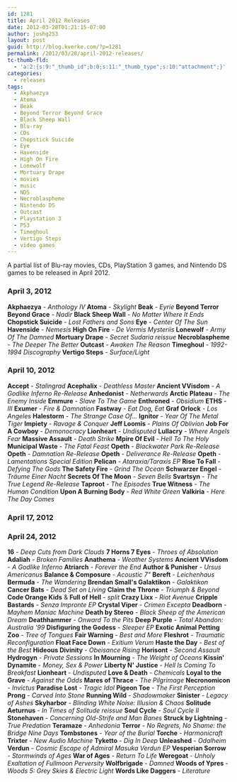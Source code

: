 ```yaml
---
id: 1281
title: April 2012 Releases
date: 2012-03-28T01:21:15-07:00
author: joshg253
layout: post
guid: http://blog.kverke.com/?p=1281
permalink: /2012/03/28/april-2012-releases/
tc-thumb-fld:
  - 'a:2:{s:9:"_thumb_id";b:0;s:11:"_thumb_type";s:10:"attachment";}'
categories:
  - releases
tags:
  - Akphaezya
  - Atoma
  - Beak
  - Beyond Terror Beyond Grace
  - Black Sheep Wall
  - Blu-ray
  - CDs
  - Chopstick Suicide
  - Eye
  - Havenside
  - High On Fire
  - Lonewolf
  - Mortuary Drape
  - movies
  - music
  - NDS
  - Necroblaspheme
  - Nintendo DS
  - Outcast
  - Playstation 3
  - PS3
  - Timeghoul
  - Vertigo Steps
  - video games
---
```

A partial list of Blu-ray movies, CDs, PlayStation 3 games, and Nintendo DS games to be released in April 2012.
<!--more-->

<h3>April 3, 2012</h3>

<strong>Akphaezya</strong> - <em>Anthology IV</em>
<strong>Atoma</strong> - <em>Skylight</em>
<strong>Beak</strong> - <em>Eyrie</em>
<strong>Beyond Terror Beyond Grace</strong> - <em>Nadir</em>
<strong>Black Sheep Wall</strong> - <em>No Matter Where It Ends</em>
<strong>Chopstick Suicide</strong> - <em>Lost Fathers and Sons</em>
<strong>Eye</strong> - <em>Center Of The Sun</em>
<strong>Havenside</strong> - <em>Nemesis</em>
<strong>High On Fire</strong> - <em>De Vermis Mysteriis</em>
<strong>Lonewolf</strong> - <em>Army Of The Damned</em>
<strong>Mortuary Drape</strong> - <em>Secret Sudaria reissue</em>
<strong>Necroblaspheme</strong> - <em>The Deeper The Better</em>
<strong>Outcast</strong> - <em>Awaken The Reason</em>
<strong>Timeghoul</strong> - <em>1992-1994 Discography</em>
<strong>Vertigo Steps</strong> - <em>Surface/Light</em>

<h3>April 10, 2012</h3>

<strong>Accept</strong> - <em>Stalingrad</em>
<strong>Acephalix</strong> - <em>Deathless Master</em>
<strong>Ancient VVisdom</strong> - <em>A Godlike Inferno Re-Release</em>
<strong>Anhedonist</strong> - <em>Netherwards</em>
<strong>Arctic Plateau</strong> - <em>The Enemy Inside</em>
<strong>Emmure</strong> - <em>Slave To The Game</em>
<strong>Enthroned</strong> - <em>Obsidium</em>
<strong>ETHS</strong> - <em>III</em>
<strong>Exumer</strong> - <em>Fire &amp; Damnation</em>
<strong>Fastway</strong> - <em>Eat Dog, Eat</em>
<strong>Graf Orlock</strong> - <em>Los Angeles</em>
<strong>Halestorm</strong> - <em>The Strange Case Of...</em>
<strong>Ignitor</strong> - <em>Year Of The Metal Tiger</em>
<strong>Impiety</strong> - <em>Ravage &amp; Conquer</em>
<strong>Jeff Loomis</strong> - <em>Plains Of Oblivion</em>
<strong>Job For A Cowboy</strong> - <em>Demonocracy</em>
<strong>Lionheart</strong> - <em>Undisputed</em>
<strong>Lullacry</strong> - <em>Where Angels Fear</em>
<strong>Massive Assault</strong> - <em>Death Strike</em>
<strong>Mpire Of Evil</strong> - <em>Hell To The Holy</em>
<strong>Municipal Waste</strong> - <em>The Fatal Feast</em>
<strong>Opeth</strong> - <em>Blackwater Park Re-Release</em>
<strong>Opeth</strong> - <em>Damnation Re-Release</em>
<strong>Opeth</strong> - <em>Deliverance Re-Release</em>
<strong>Opeth</strong> - <em>Lamentations Special Edition</em>
<strong>Pelican</strong> - <em>Ataraxia/Taraxis EP</em>
<strong>Rise To Fall</strong> - <em>Defying The Gods</em>
<strong>The Safety Fire</strong> - <em>Grind The Ocean</em>
<strong>Schwarzer Engel</strong> - <em>Träume Einer Nacht</em>
<strong>Secrets Of The Moon</strong> - <em>Seven Bells</em>
<strong>Svartsyn</strong> - <em>The True Legend Re-Release</em>
<strong>Taproot</strong> - <em>The Episodes</em>
<strong>True Witness</strong> - <em>The Human Condition</em>
<strong>Upon A Burning Body</strong> - <em>Red White Green</em>
<strong>Valkiria</strong> - <em>Here The Day Comes</em>

<h3>April 17, 2012</h3>

<h3>April 24, 2012</h3>

<strong>16</strong> - <em>Deep Cuts from Dark Clouds</em>
<strong>7 Horns 7 Eyes</strong> - <em>Throes of Absolution</em>
<strong>Adaliah</strong> - <em>Broken Families</em>
<strong>Anathema</strong> - <em>Weather Systems</em>
<strong>Ancient VVisdom</strong> - <em>A Godlike Inferno</em>
<strong>Atriarch</strong> - <em>Forever the End</em>
<strong>Author &amp; Punisher</strong> - <em>Ursus Americanus</em>
<strong>Balance &amp; Composure</strong> - <em>Acoustic 7"</em>
<strong>Bereft</strong> - <em>Leichenhaus</em>
<strong>Bermuda</strong> - <em>The Wandering</em>
<strong>Brendan Small's Galaktikon</strong> - <em>Galaktikon</em>
<strong>Cancer Bats</strong> - <em>Dead Set on Living</em>
<strong>Claim the Throne</strong> - <em>Triumph &amp; Beyond</em>
<strong>Code Orange Kids</strong> &amp; <strong>Full of Hell</strong> - <em>split</em>
<strong>Crazy Lixx</strong> - <em>Riot Avenue</em>
<strong>Cripple Bastards</strong> - <em>Senza Impronte EP</em>
<strong>Crystal Viper</strong> - <em>Crimen Excepta</em>
<strong>Deadborn</strong> - <em>Mayhem Maniac Machine</em>
<strong>Death by Stereo</strong> - <em>Black Sheep of the American Dream</em>
<strong>Deathhammer</strong> - <em>Onward To the Pits</em>
<strong>Deep Purple</strong> - <em>Total Abandon: Australia '99</em>
<strong>Disfiguring the Godess</strong> - <em>Sleeper EP</em>
<strong>Exotic Animal Petting Zoo</strong> - <em>Tree of Tongues</em>
<strong>Fair Warning</strong> - <em>Best and More</em>
<strong>Fleshrot</strong> - <em>Traumatic Reconfiguration</em>
<strong>Float Face Down</strong> - <em>Exitium Verum</em>
<strong>Haste the Day</strong> - <em>Best of the Best</em>
<strong>Hideous Divinity</strong> - <em>Obeisance Rising</em>
<strong>Horisont</strong> - <em>Second Assault</em>
<strong>Hydrogyn</strong> - <em>Private Sessions</em>
<strong>In Mourning</strong> - <em>The Weight of Oceans</em>
<strong>Kissin' Dynamite</strong> - <em>Money, Sex &amp; Power</em>
<strong>Liberty N' Justice</strong> - <em>Hell Is Coming To Breakfast</em>
<strong>Lionheart</strong> - <em>Undisputed</em>
<strong>Love &amp; Death</strong> - <em>Chemicals</em>
<strong>Loyal to the Grave</strong> - <em>Against the Odds</em>
<strong>Mares of Thrace</strong> - <em>The Pilgrimage</em>
<strong>Necronomicon</strong> - <em>Invictus</em>
<strong>Paradise Lost</strong> - <em>Tragic Idol</em>
<strong>Pigeon Toe</strong> - <em>The First Perception</em>
<strong>Prong</strong> - <em>Carved Into Stone</em>
<strong>Running Wild</strong> - <em>Shadowmaker</em>
<strong>Sinister</strong> - <em>Legacy of Ashes</em>
<strong>Skyharbor</strong> - <em>Blinding White Noise: Illusion &amp; Chaos</em>
<strong>Solitude Aeturnus</strong> - <em>In Times of Solitude reissue</em>
<strong>Soul Cycle</strong> - <em>Soul Cycle II</em>
<strong>Stonehaven</strong> - <em>Concerning Old-Strife and Man Banes</em>
<strong>Struck by Lightning</strong> - <em>True Predation</em>
<strong>Teramaze</strong> - <em>Anhedonia</em>
<strong>Terror</strong> - <em>No Regrets, No Shame: the Bridge Nine Days</em>
<strong>Tombstones</strong> - <em>Year of the Burial</em>
<strong>Torche</strong> - <em>Harmonicraft</em>
<strong>Trixter</strong> - <em>New Audio Machine</em>
<strong>Tyketto</strong> - <em>Dig In Deep</em>
<strong>Unleashed</strong> - <em>Odalheim</em>
<strong>Verdun</strong> - <em>Cosmic Escape of Admiral Masuka Verdun EP</em>
<strong>Vesperian Sorrow</strong> - <em>Stormwinds of Ages</em>
<strong>War of Ages</strong> - <em>Return To Life</em>
<strong>Weregoat</strong> - <em>Unholy Exaltation of Fullmoon Perversity</em>
<strong>Wolfbrigade</strong> - <em>Damned</em>
<strong>Woods of Ypres</strong> - <em>Woods 5: Grey Skies &amp; Electric Light</em>
<strong>Words Like Daggers</strong> - <em>Literature</em>
